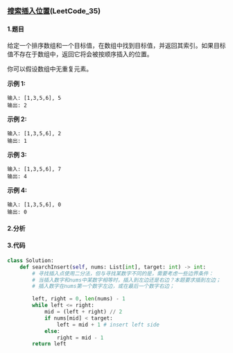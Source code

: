 ### [搜索插入位置](https://leetcode-cn.com/problems/search-insert-position/)(LeetCode_35)

#### 1.题目

给定一个排序数组和一个目标值，在数组中找到目标值，并返回其索引。如果目标值不存在于数组中，返回它将会被按顺序插入的位置。

你可以假设数组中无重复元素。

**示例 1:**

```
输入: [1,3,5,6], 5
输出: 2
```

**示例 2:**

```
输入: [1,3,5,6], 2
输出: 1
```

**示例 3:**

```
输入: [1,3,5,6], 7
输出: 4
```

**示例 4:**

```
输入: [1,3,5,6], 0
输出: 0
```



#### 2.分析



#### 3.代码

```python
class Solution:
    def searchInsert(self, nums: List[int], target: int) -> int:
        # 寻找插入点使用二分法，但与寻找某数字不同的是，需要考虑一些边界条件：
        # 当插入数字和nums中某数字相等时，插入到左边还是右边？本题要求插到左边；
        # 插入数字在nums第一个数字左边，或在最后一个数字右边；

        left, right = 0, len(nums) - 1
        while left <= right:
            mid = (left + right) // 2
            if nums[mid] < target: 
                left = mid + 1 # insert left side
            else: 
                right = mid - 1
        return left
```



